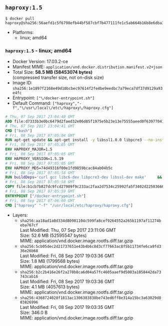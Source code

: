 ## `haproxy:1.5`

```console
$ docker pull haproxy@sha256:56aefd1c5f6798efb44bf587cbf7b477111fe1c5ab664b16b8e6dba3db898b18
```

-	Platforms:
	-	linux; amd64

### `haproxy:1.5` - linux; amd64

-	Docker Version: 17.03.2-ce
-	Manifest MIME: `application/vnd.docker.distribution.manifest.v2+json`
-	Total Size: **58.5 MB (58453074 bytes)**  
	(compressed transfer size, not on-disk size)
-	Image ID: `sha256:1e1897f2168e49d10bcbec97614f2fe4be9eedbc7a79eca7df37d9129a93e4fc`
-	Entrypoint: `["\/docker-entrypoint.sh"]`
-	Default Command: `["haproxy","-f","\/usr\/local\/etc\/haproxy\/haproxy.cfg"]`

```dockerfile
# Thu, 07 Sep 2017 23:04:40 GMT
ADD file:d7333b3e0bc6479d2faed32e06d85f1975e5b23e13e75555aeed0f639770413b in / 
# Thu, 07 Sep 2017 23:04:41 GMT
CMD ["bash"]
# Fri, 08 Sep 2017 07:05:04 GMT
RUN apt-get update && apt-get install -y libssl1.0.0 libpcre3 --no-install-recommends && rm -rf /var/lib/apt/lists/*
# Fri, 08 Sep 2017 07:05:05 GMT
ENV HAPROXY_MAJOR=1.5
# Fri, 08 Sep 2017 07:05:05 GMT
ENV HAPROXY_VERSION=1.5.19
# Fri, 08 Sep 2017 07:05:05 GMT
ENV HAPROXY_MD5=74d49316f00e1fd9859bcac84ab04b5c
# Fri, 08 Sep 2017 07:05:58 GMT
RUN buildDeps='curl gcc libc6-dev libpcre3-dev libssl-dev make' 	&& set -x 	&& apt-get update && apt-get install -y $buildDeps --no-install-recommends && rm -rf /var/lib/apt/lists/* 	&& curl -SL "http://www.haproxy.org/download/${HAPROXY_MAJOR}/src/haproxy-${HAPROXY_VERSION}.tar.gz" -o haproxy.tar.gz 	&& echo "${HAPROXY_MD5}  haproxy.tar.gz" | md5sum -c 	&& mkdir -p /usr/src/haproxy 	&& tar -xzf haproxy.tar.gz -C /usr/src/haproxy --strip-components=1 	&& rm haproxy.tar.gz 	&& make -C /usr/src/haproxy 		TARGET=linux2628 		USE_PCRE=1 PCREDIR= 		USE_OPENSSL=1 		USE_ZLIB=1 		all 		install-bin 	&& mkdir -p /usr/local/etc/haproxy 	&& cp -R /usr/src/haproxy/examples/errorfiles /usr/local/etc/haproxy/errors 	&& rm -rf /usr/src/haproxy 	&& apt-get purge -y --auto-remove $buildDeps
# Fri, 08 Sep 2017 07:05:58 GMT
COPY file:b1cb7b827dc9fcd27909f9c233ac2faa2d7534c25992fa5f3402d22503666d6d in / 
# Fri, 08 Sep 2017 07:05:59 GMT
ENTRYPOINT ["/docker-entrypoint.sh"]
# Fri, 08 Sep 2017 07:06:00 GMT
CMD ["haproxy" "-f" "/usr/local/etc/haproxy/haproxy.cfg"]
```

-	Layers:
	-	`sha256:aa18ad1a0d334d80981104c599fa8cef9264552a265b1197af11274beba767cf`  
		Last Modified: Thu, 07 Sep 2017 23:11:06 GMT  
		Size: 52.6 MB (52595547 bytes)  
		MIME: application/vnd.docker.image.rootfs.diff.tar.gzip
	-	`sha256:5cb05dec2d21737651e43b4b6c8d3cf77663ac8f5b11734fe6ca9fd336e26b68`  
		Last Modified: Fri, 08 Sep 2017 19:03:36 GMT  
		Size: 1.8 MB (1799568 bytes)  
		MIME: application/vnd.docker.image.rootfs.diff.tar.gzip
	-	`sha256:b2c2b416e26f2a270b8ca6d04a57fc4605aaef9d5003a1058442da73743cab16`  
		Last Modified: Fri, 08 Sep 2017 19:03:36 GMT  
		Size: 4.1 MB (4057613 bytes)  
		MIME: application/vnd.docker.image.rootfs.diff.tar.gzip
	-	`sha256:4368724028f1813ac1306383838be743ed6ff8e314a15bc3a63029d803826996`  
		Last Modified: Fri, 08 Sep 2017 19:03:35 GMT  
		Size: 346.0 B  
		MIME: application/vnd.docker.image.rootfs.diff.tar.gzip
